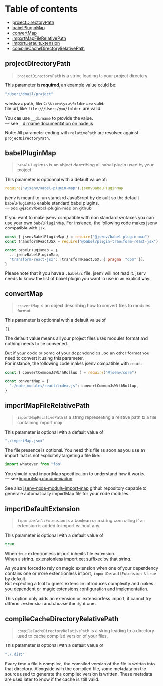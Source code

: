 # Table of contents

- [projectDirectoryPath](#projectDirectoryPath)
- [babelPluginMap](#babelPluginMap)
- [convertMap](#convertMap)
- [importMapFileRelativePath](#importMapFileRelativePath)
- [importDefaultExtension](#importDefaultExtension)
- [compileCacheDirectoryRelativePath](#compileCacheDirectoryRelativePath)

## projectDirectoryPath

> `projectDirectoryPath` is a string leading to your project directory.

This parameter is **required**, an example value could be:

```js
"/Users/dmail/project"
```

windows path, like `C:\Users\you\folder` are valid.<br />
file url, like `file:///Users/you/folder`, are valid.<br />

You can use `__dirname` to provide the value.<br />
— see [\_\_dirname documentation on node.js](https://nodejs.org/docs/latest/api/modules.html#modules_dirname)

Note: All parameter ending with `relativePath` are resolved against `projectDirectoryPath`.

## babelPluginMap

> `babelPluginMap` is an object describing all babel plugin used by your project.

This parameter is optionnal with a default value of:

```js
require("@jsenv/babel-plugin-map").jsenvBabelPluginMap
```

jsenv is meant to run standard JavaScript by default so the default `babelPluginMap` enable standard babel plugins.<br />
— see [@jsenv/babel-plugin-map on github](https://github.com/jsenv/jsenv-babel-plugin-map/blob/master/index.js#L31)

If you want to make jsenv compatible with non standard syntaxes you can use your own `babelPluginMap`. For instance, the following code makes jsenv compatible with `jsx`.

```js
const { jsenvBabelPluginMap } = require("@jsenv/babel-plugin-map")
const transformReactJSX = require("@babel/plugin-transform-react-jsx")

const babelPluginMap = {
  ...jsenvBabelPluginMap,
  "transform-react-jsx": [transformReactJSX, { pragma: "dom" }],
}
```

Please note that if you have a `.babelrc` file, jsenv will not read it. jsenv needs to know the list of babel plugin you want to use in an explicit way.

## convertMap

> `convertMap` is an object describing how to convert files to modules format.

This parameter is optionnal with a default value of

<!-- prettier-ignore -->
```js
{}
```

The default value means all your project files uses modules format and nothing needs to be converted.

But if your code or some of your dependencies use an other format you need to convert it using this parameter.<br />
For instance, the following code makes jsenv compatible with `react`.

```js
const { convertCommonJsWithRollup } = require("@jsenv/core")

const convertMap = {
  "./node_modules/react/index.js": convertCommonJsWithRollup,
}
```

## importMapFileRelativePath

> `importMapRelativePath` is a string representing a relative path to a file containing import map.

This parameter is optional with a default value of

```js
"./importMap.json"
```

The file presence is optional. You need this file as soon as you use an import that is not explicitely targeting a file like:

```js
import whatever from "foo"
```

You should read importMap specification to understand how it works.<br />
— see [importMap documentation](../import-map/import-map.md)

See also [jsenv-node-module-import-map](https://github.com/jsenv/jsenv-node-module-import-map) github repository capable to generate automatically importMap file for your node modules.

## importDefaultExtension

> `importDefaultExtension` is a boolean or a string controlling if an extension is added to import without any.

This parameter is optional with a default value of

```js
true
```

When `true` extensionless import inherits file extension.<br />
When a string, extensionless import get suffixed by that string.

As you are forced to rely on magic extension when one of your dependency contains one or more extensionless import, `importDefaultExtension` is `true` by default.<br />
But expecting a tool to guess extension introduces complexity and makes you dependent on magic extensions configuration and implementation.

This option only adds an extension on extensionless import, it cannot try different extension and choose the right one.

## compileCacheDirectoryRelativePath

> `compileCacheDirectoryRelativePath` is a string leading to a directory used to cache compiled version of your files.

This parameter is optional with a default value of

```js
"./.dist"
```

Every time a file is compiled, the compiled version of the file is written into that directory. Alongside with the compiled file, some metadata on the source used to generate the compiled version is written. These metadata are used later to know if the cache is still valid.
